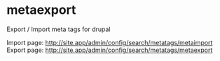 # metaexport
Export / Import meta tags for drupal

Import page: http://site.app/admin/config/search/metatags/metaimport
Export page: http://site.app/admin/config/search/metatags/metaexport
